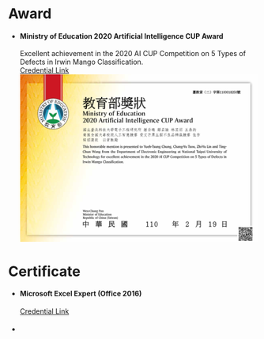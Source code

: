 # Award
* #### Ministry of Education 2020 Artificial Intelligence CUP Award
    Excellent achievement in the 2020 AI CUP Competition on 5 Types of Defects in Irwin Mango Classification.  
    [Credential Link](https://global.turingcerts.com/co/cert?id=790)  
    <img src="AI_CUP_Mango.png">  

# Certificate
* #### Microsoft Excel Expert (Office 2016)
    [Credential Link](https://www.youracclaim.com/badges/9297ec9a-c475-4673-b983-459e575f55b9?source=linked_in_profile)  

* #### 